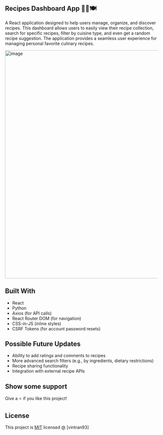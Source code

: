 ## Recipes Dashboard App 🧑‍🍳🍽️ <br/>
A React application designed to help users manage, organize, and discover recipes. This dashboard allows users to easily view their recipe collection, search for specific recipes, filter by cuisine type, and even get a random recipe suggestion. The application provides a seamless user experience for managing personal favorite culinary recipes.

<img width="1600" height="750" alt="image" src="https://github.com/user-attachments/assets/d2534191-afa5-4d23-a09c-2041726fe5e7" />

## Built With <br/>
*  React <br/>
*  Python <br/>
*  Axios (for API calls) <br/>
*  React Router DOM (for navigation) <br/>
*  CSS-in-JS (inline styles) <br/>
*  CSRF Tokens (for account password resets) <br/>

## Possible Future Updates <br/>
* Ability to add ratings and comments to recipes <br/>
*  More advanced search filters (e.g., by ingredients, dietary restrictions) <br/>
*  Recipe sharing functionality <br/>
*  Integration with external recipe APIs <br/>

## Show some support <br/>
Give a ⭐ if you like this project! <br/>

## License <br/>
This project is [MIT](https://opensource.org/licenses/MIT) licensed @ [vintran93]
